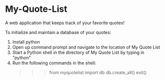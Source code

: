 # My-Quote-List
A web application that keeps track of your favorite quotes!

To initialize and maintain a database of your quotes:
1) Install python
2) Open up command prompt and navigate to the location of My Quote List
3) Start a Python shell in the directory of My Quote List by typing in "python"
4) Run the following commands in the shell:
   >>> from myquotelist import db
   >>> db.create_all()
   >>> exit() 
